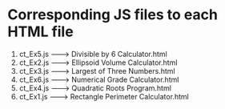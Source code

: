 # Corresponding JS files to each HTML file
1. ct_Ex5.js ---> Divisible by 6 Calculator.html
2. ct_Ex2.js ---> Ellipsoid Volume Calculator.html
3. ct_Ex3.js ---> Largest of Three Numbers.html
4. ct_Ex6.js ---> Numerical Grade Calculator.html
5. ct_Ex4.js ---> Quadratic Roots Program.html
6. ct_Ex1.js ---> Rectangle Perimeter Calculator.html
